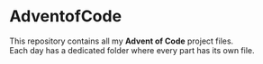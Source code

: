 # AdventofCode

This repository contains all my **Advent of Code** project files.  
Each day has a dedicated folder where every part has its own file.